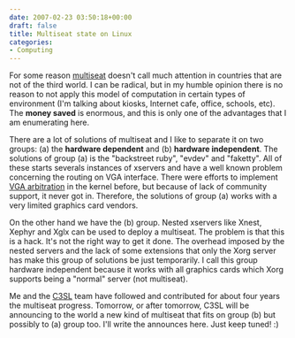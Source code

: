 ```yaml
---
date: 2007-02-23 03:50:18+00:00
draft: false
title: Multiseat state on Linux
categories:
- Computing
---
```


For some reason [multiseat](http://en.wikipedia.org/wiki/Multiseat) doesn't call much attention in countries that are not of the third world. I can be radical, but in my humble opinion there is no reason to not apply this model of computation in certain types of environment (I'm talking about kiosks, Internet cafe, office, schools, etc). The **money saved** is enormous, and this is only one of the advantages that I am enumerating here.

There are a lot of solutions of multiseat and I like to separate it on two groups: (a) the **hardware dependent** and (b) **hardware independent**. The solutions of group (a) is the "backstreet ruby", "evdev" and "faketty". All of these starts severals instances of xservers and have a well known problem concerning the routing on VGA interface. There were efforts to implement [VGA arbitration](http://lists.freedesktop.org/archives/xorg/2005-March/006663.html) in the kernel before, but because of lack of community support, it never got in. Therefore, the solutions of group (a) works with a very limited graphics card vendors.

On the other hand we have the (b) group. Nested xservers like Xnest, Xephyr and Xglx can be used to deploy a multiseat. The problem is that this is a hack. It's not the right way to get it done. The overhead imposed by the nested servers and the lack of some extensions that only the Xorg server has make this group of solutions be just temporarily. I call this group hardware independent because it works with all graphics cards which Xorg supports being a "normal" server (not multiseat).

Me and the [C3SL](http://www.c3sl.ufpr.br) team have followed and contributed for about four years the multiseat progress. Tomorrow, or after tomorrow, C3SL will be announcing to the world a new kind of multiseat that fits on group (b) but possibly to (a) group too. I'll write the announces here. Just keep tuned! :)
